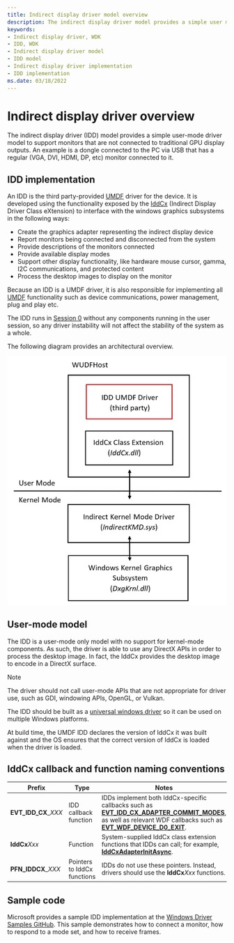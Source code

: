 ```yaml
---
title: Indirect display driver model overview
description: The indirect display driver model provides a simple user mode driver model to support monitors that are not connected to traditional GPU display outputs.
keywords:
- Indirect display driver, WDK
- IDD, WDK
- Indirect display driver model
- IDD model
- Indirect display driver implementation
- IDD implementation
ms.date: 03/18/2022
---
```


# Indirect display driver overview

The indirect display driver (IDD) model provides a simple user-mode driver model to support monitors that are not connected to traditional GPU display outputs. An example is a dongle connected to the PC via USB that has a regular (VGA, DVI, HDMI, DP, etc) monitor connected to it.

## IDD implementation

An IDD is the third party-provided [UMDF](../wdf/umdf-driver-host-process.md) driver for the device. It is developed using the functionality exposed by the [IddCx](/windows-hardware/drivers/ddi/iddcx/) (Indirect Display Driver Class eXtension) to interface with the windows graphics subsystems in the following ways:

* Create the graphics adapter representing the indirect display device
* Report monitors being connected and disconnected from the system
* Provide descriptions of the monitors connected
* Provide available display modes
* Support other display functionality, like hardware mouse cursor, gamma, I2C communications, and protected content
* Process the desktop images to display on the monitor

Because an IDD is a UMDF driver, it is also responsible for implementing all [UMDF](../wdf/overview-of-the-umdf.md) functionality such as device communications, power management, plug and play etc.

The IDD runs in [Session 0](../wdf/session-zero-guidelines-for-umdf-drivers.md) without any components running in the user session, so any driver instability will not affect the stability of the system as a whole.

The following diagram provides an architectural overview.

![indirect display driver within UMDF architecture.](images/idd_umdf_arch.png)

## User-mode model

The IDD is a user-mode only model with no support for kernel-mode components. As such, the driver is able to use any DirectX APIs in order to process the desktop image. In fact, the IddCx provides the desktop image to encode in a DirectX surface.

> [!NOTE]
>
> The driver should not call user-mode APIs that are not appropriate for driver use, such as GDI, windowing APIs, OpenGL, or Vulkan.
>
> The IDD should be built as a [universal windows driver](../gettingstarted/writing-a-umdf-driver-based-on-a-template.md) so it can be used on multiple Windows platforms.

At build time, the UMDF IDD declares the version of IddCx it was built against and the OS ensures that the correct version of IddCx is loaded when the driver is loaded.

## IddCx callback and function naming conventions

| Prefix | Type | Notes |
| ------ | ---- | ----- |
| **EVT_IDD_CX**\_*XXX* | IDD callback function | IDDs implement both IddCx-specific callbacks such as [**EVT_IDD_CX_ADAPTER_COMMIT_MODES**](/windows-hardware/drivers/ddi/iddcx/nc-iddcx-evt_idd_cx_adapter_commit_modes), as well as relevant WDF callbacks such as [**EVT_WDF_DEVICE_D0_EXIT**](/windows-hardware/drivers/ddi/wdfdevice/nc-wdfdevice-evt_wdf_device_d0_exit). |
| **IddCx***Xxx* | Function | System-supplied IddCx class extension functions that IDDs can call; for example, [**IddCxAdapterInitAsync**](/windows-hardware/drivers/ddi/iddcx/nf-iddcx-iddcxadapterinitasync). |
| **PFN_IDDCX**\_*XXX* | Pointers to IddCx functions | IDDs do not use these pointers. Instead, drivers should use the **IddCx***Xxx* functions. |

## Sample code

Microsoft provides a sample IDD implementation at the [Windows Driver Samples GitHub](https://github.com/microsoft/Windows-driver-samples/tree/master/video/IndirectDisplay). This sample demonstrates how to connect a monitor, how to respond to a mode set, and how to receive frames.
